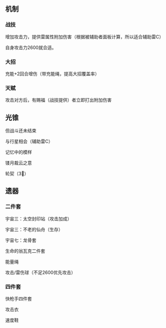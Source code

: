 ## 机制

### 战技

增加攻击力，提供雷属性附加伤害（根据被辅助者面板计算，所以适合辅助雷C）

自身攻击力2600就合适。

### 大招

充能+2回合增伤（带充能绳，提高大招覆盖率）

### 天赋

攻击对方后，有赐福（战技提供）者立即打出附加伤害

## 光锥

但战斗还未结束

与行星相会（辅助雷C）

记忆中的模样

镂月裁云之意

轮契（3🌟）

## 遗器

### 二件套

宇宙三：太空封印站（攻击加成）

宇宙三：不老的仙舟（生存）

宇宙七：龙骨套

生命的翁瓦克二件套

能量绳

攻击/雷伤球（不足2600优先攻击）

### 四件套

快枪手四件套

攻击衣

速度鞋

